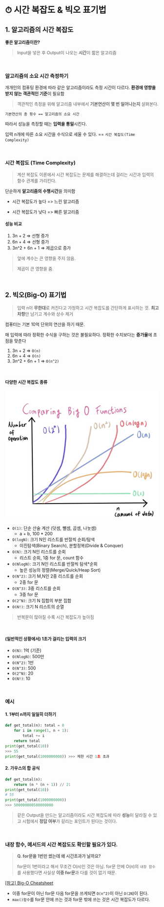 # ⏱ 시간 복잡도 & 빅오 표기법

## 1. 알고리즘의 시간 복잡도

**좋은 알고리즘이란?** 

>  Input을 넣은 후 Output이 나오는 **시간**이 짧은 알고리즘

<br>

### 알고리즘의 소요 시간 측정하기

개개인의 컴퓨팅 환경에 따라 같은 알고리즘이라도 측정 시간이 다르다. **환경에 영향을 받지 않는 객관적인 기준**이 필요함

> 객관적인 측정을 위해 알고리즘 내부에서 **기본연산이 몇 번 일어나는지** 살펴본다.

`기본연산의 총 횟수 == 알고리즘의 소요 시간`

따라서 성능을 측정할 때는 **입력을 통일**시킨다.

입력 n개에 따른 소요 시간을 수식으로 세울 수 있다. == `시간 복잡도(Time Complexity)`

<br>

### 시간 복잡도 (Time Complexity)

> 계산 복잡도 이론에서 시간 복잡도는 문제를 해결하는데 걸리는 시간과 입력의 함수 관계를 가리킨다.

단순하게 **알고리즘의 수행시간**을 의미함

- 시간 복잡도가 높다 => 느린 알고리즘

- 시간 복잡도가 낮다 => 빠른 알고리즘

#### 성능 비교

1. 3n + 2 => 선형 증가
2. 6n + 4 => 선형 증가
3. 3n^2 + 6n + 1 => 제곱으로 증가

> 앞에 계수는 큰 영향을 주지 않음.
>
> 제곱이 큰 영향을 줌.

<br>

## 2. 빅오(Big-O) 표기법

> 입력 n이 **무한대**로 커진다고 가정하고 시간 복잡도를 간단하게 표시하는 것. **최고차항**만 남기고 계수와 상수 제거

컴퓨터는 기본 10억 단위의 연산을 하기 때문.

매 입력에 따라 정확한 수식을 구하는 것은 불필요하다. 정확한 수치보다는 **증가율**에 초점을 맞춘다

1. 3n + 2 => `O(n)`
2. 6n + 4 => `O(n)`
3. 3n^2 + 6n + 1 => `O(n^2)`

<br>

#### 다양한 시간 복잡도 종류

![KakaoTalk_Photo_2022-07-26-11-16-32](./time.assets/KakaoTalk_Photo_2022-07-26-11-16-32.jpeg)

- `O(1)`: 단순 산술 계산 (덧셈, 뺄셈, 곱셈, 나눗셈)
  - a + b, 100 * 200
- `O(logN)`: 크기 N인 리스트를 반절씩 순회/탐색
  - 이진탐색(Binary Search), 분할정복(Divide & Conquer)
- `O(N)`: 크기 N인 리스트를 순회
  - 리스트 순회, 1중 for 문, count 함수
- `O(NlogN)`: 크기 N인 리스트를 반절씩 탐색*순회
  - 높은 성능의 정렬(Merge/Quick/Heap Sort)
- `O(N^2)`: 크기 M,N인 2중 리스트를 순회
  - 2중 for 문
- `O(N^3)`: 3중 리스트를 순회
  - 3중 for 문
- `O(2^N)`: 크기 N 집합의 부분 집합
- `O(N!)`: 크기 N 리스트의 순열

> 반복문이 많아질 수록 시간 복잡도가 높아짐

<br>

#### (일반적인 상황에서) 1초가 걸리는 입력의 크기

- `O(N)`: 1억 (기준)
- `O(NlogN)`: 500만
- `O(N^2)`: 1만
- `O(N^3)`: 500
- `O(2^N)`: 20
- `O(N!)`: 10

<br>

### 예시

#### 1. 1부터 n까지 일일히 더하기

```python
def get_total(n): total = 0
    for i in range(1, n + 1):
        total += i
    return total
print(get_total(10))
>>> 55
print(get_total(1000000000)) >>> 제한 시간 1초 초과
```

#### 2. 가우스의 합 공식

```python
def get_total(n):
    return (n * (n + 1)) // 2:
print(get_total(10))
# 55
print(get_total(1000000000))
>>> 500000000500000000
```

> 같은 Output을 만드는 알고리즘이라도 시간 복잡도에 따라 **성능**이 달라질 수 있고 시험에서 **정답 여부**가 갈리는 포인트가 된다는 것이다.

<br>

### 내장 함수, 메서드의 시간 복잡도도 확인할 필요가 있다.

> **Q. for문을 1번만 썼는데 왜 시간초과가 날까요?**
>
> for문이 1번이라고 해서 무조건 O(n)인 것은 아님. for문 안에 O(n)의 `내장 함수`를 사용했다면 사실상 **이중 for문**과 다를 것이 없기 때문.

[[참고] Big-O Cheatsheet](https://wiki.python.org/moin/TimeComplexity)

- 이중 for문이 아닌 for문 다음 for문을 쓰게되면 `O(n^2)`이 아닌 `O(2N`)이 된다.
- `max()함수`를 for문 안에 쓰는 것과 for문 밖에 쓰는 것은 시간 복잡도가 다르다.